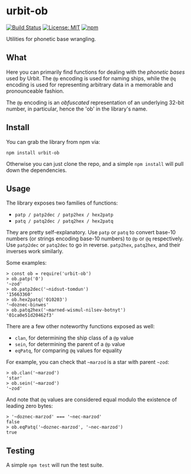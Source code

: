# urbit-ob

[![Build Status](https://secure.travis-ci.org/urbit/ob-js.png)](http://travis-ci.org/urbit/ob-js)
[![License: MIT](https://img.shields.io/badge/License-MIT-yellow.svg)](https://opensource.org/licenses/MIT)
[![npm](https://img.shields.io/npm/v/urbit-ob.svg)](https://www.npmjs.com/package/urbit-ob)

Utilities for phonetic base wrangling.

## What

Here you can primarily find functions for dealing with the *phonetic bases*
used by Urbit.  The `@p` encoding is used for naming ships, while the `@q`
encoding is used for representing arbitrary data in a memorable and
pronounceable fashion.

The `@p` encoding is an *obfuscated* representation of an underlying 32-bit
number, in particular, hence the 'ob' in the library's name.

## Install

You can grab the library from npm via:

```
npm install urbit-ob
```

Otherwise you can just clone the repo, and a simple `npm install` will pull
down the dependencies.

## Usage

The library exposes two families of functions:

* `patp / patp2dec / patp2hex / hex2patp`
* `patq / patq2dec / patq2hex / hex2patq`

They are pretty self-explanatory.  Use `patp` or `patq` to convert base-10
numbers (or strings encoding base-10 numbers) to `@p` or `@q` respectively.
Use `patp2dec` or `patq2dec` to go in reverse.  `patp2hex`, `patq2hex`, and
their inverses work similarly.

Some examples:

```
> const ob = require('urbit-ob')
> ob.patp('0')
'~zod'
> ob.patp2dec('~nidsut-tomdun')
'15663360'
> ob.hex2patq('010203')
'~doznec-binwes'
> ob.patq2hex('~marned-wismul-nilsev-botnyt')
'01ca0e51d20462f3'
```

There are a few other noteworthy functions exposed as well:

* `clan`, for determining the ship class of a `@p` value
* `sein`, for determining the parent of a `@p` value
* `eqPatq`, for comparing `@q` values for equality

For example, you can check that `~marzod` is a star with parent `~zod`:

```
> ob.clan('~marzod')
'star'
> ob.sein('~marzod')
'~zod'
```

And note that `@q` values are considered equal modulo the existence of leading
zero bytes:

```
> '~doznec-marzod' === '~nec-marzod'
false
> ob.eqPatq('~doznec-marzod', '~nec-marzod')
true
```

## Testing

A simple `npm test` will run the test suite.

